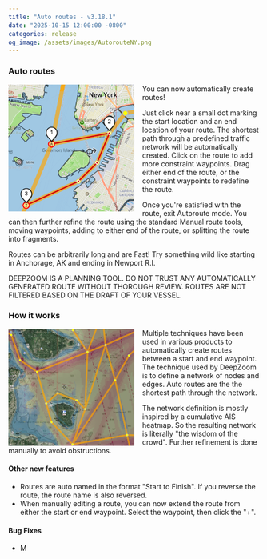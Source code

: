 ```yaml
---
title: "Auto routes - v3.18.1"
date: "2025-10-15 12:00:00 -0800"
categories: release 
og_image: /assets/images/AutorouteNY.png
---
```


### Auto routes


<img src="/assets/images/AutorouteNY.png" style="float: left; margin-right: 16px" width="50%" />

You can now automatically create routes!  

Just click near a small dot marking the start location and an end location of your route. The shortest path through a predefined traffic network will be automatically created.  Click on the route to add more constraint waypoints. Drag either end of the route, or the constraint waypoints to redefine the route.

Once you're satisfied with the route, exit Autoroute mode.  You can then further refine the route using the standard Manual route tools, moving waypoints, adding to either end of the route, or splitting the route into fragments.

Routes can be arbitrarily long and are Fast!  Try something wild like starting in Anchorage, AK and ending in Newport R.I. 

DEEPZOOM IS A PLANNING TOOL.  DO NOT TRUST ANY AUTOMATICALLY GENERATED ROUTE WITHOUT THOROUGH REVIEW.  ROUTES ARE NOT FILTERED BASED ON THE DRAFT OF YOUR VESSEL. 

### How it works

<img src="/assets/images/AutorouteHeatmap.png" style="float: left; margin-right: 16px;"  width="50%" />

Multiple techniques have been used in various products to automatically create routes between a start and end waypoint.  The technique used by DeepZoom is to define a network of nodes and edges.  Auto routes are the the shortest path through the network.  

The network definition is mostly inspired by a cumulative AIS heatmap.  So the resulting network is literally "the wisdom of the crowd".  Further refinement is done manually to avoid obstructions. 


#### Other new features

- Routes are auto named in the format "Start to Finish".  If you reverse the route, the route name is also reversed. 
- When manually editing a route, you can now extend the route from either the start or end waypoint.  Select the waypoint, then click the "+".



#### Bug Fixes

- M